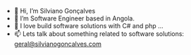 - 👋 Hi, I’m Silviano Gonçalves
- 👀 I’m Software Engineer based in Angola.
- 💞️ I love build software solutions with C# and php ...
- 📫 Lets talk about something related to software solutions: geral@silvianogoncalves.com

<!---
GSilviano/GSilviano is a ✨ special ✨ repository because its `README.md` (this file) appears on your GitHub profile.
You can click the Preview link to take a look at your changes.
--->
